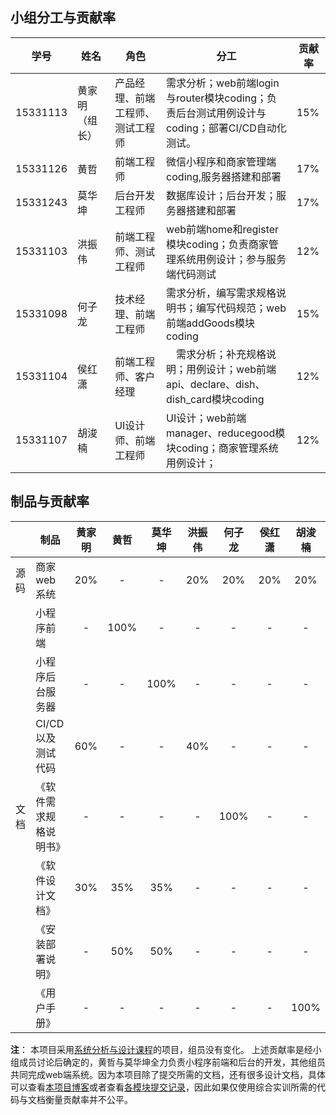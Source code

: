## 小组分工与贡献率
| 学号       | 姓名      | 角色               | 分工                                       | 贡献率  |
| -------- | ------- | ---------------- | ---------------------------------------- | ---- |
| 15331113 | 黄家明（组长） | 产品经理、前端工程师、测试工程师 | 需求分析；web前端login与router模块coding；负责后台测试用例设计与coding；部署CI/CD自动化测试。 | 15%  |
| 15331126 | 黄哲      |         前端工程师         |           微信小程序和商家管理端coding,服务器搭建和部署                               | 17%  |
| 15331243 | 莫华坤     | 后台开发工程师          | 数据库设计；后台开发；服务器搭建和部署                      | 17%  |
| 15331103 | 洪振伟     | 前端工程师、测试工程师      | web前端home和register模块coding；负责商家管理系统用例设计；参与服务端代码测试 | 12%  |
| 15331098 | 何子龙     | 技术经理、前端工程师 | 需求分析，编写需求规格说明书；编写代码规范；web前端addGoods模块coding | 15%  |
| 15331104 | 侯红潇     | 前端工程师、客户经理 |　需求分析；补充规格说明；用例设计；web前端api、declare、dish、dish_card模块coding|                    12%  |
| 15331107 | 胡浚楠     | UI设计师、前端工程师 | UI设计；web前端manager、reducegood模块coding；商家管理系统用例设计；| 12%  |

## 制品与贡献率
|      | 制品           | 黄家明  |  黄哲  | 莫华坤  | 洪振伟  | 何子龙  | 侯红潇  | 胡浚楠  |
| ---- | ------------ | :--: | :--: | :--: | :--: | :--: | :--: | :--: |
| 源码   | 商家web系统      | 20%  |  -   |  -   | 20%  | 20%  | 20%  | 20%  |
|      | 小程序前端        |  -   | 100% |  -   |  -   |  -   |  -   |  -   |
|      | 小程序后台服务器     |  -   |  -   | 100% |  -   |  -   |  -   |  -   |
|      | CI/CD 以及测试代码 | 60%  |  -   |  -   | 40%  |  -   |  -   |  -   |
| 文档   | 《软件需求规格说明书》  |  -   |  -   |  -   |  -   | 100% |  -   |  -   |
|      | 《软件设计文档》     |   30%   |   35%   |   35%   |  -    |   -   |   -   |   -   |
|      | 《安装部署说明》     |  -   | 50%  | 50%  |  -   |  -   |  -   |  -   |
|      | 《用户手册》       |  -   |  -   |  -   |  -   |  -   |  -   | 100% |

**注**：
本项目采用[系统分析与设计课程](https://canyonsysu.github.io/Dashboard/)的项目，组员没有变化。
上述贡献率是经小组成员讨论后确定的，黄哲与莫华坤全力负责小程序前端和后台的开发，其他组员共同完成web端系统。因为本项目除了提交所需的文档，还有很多设计文档，具体可以查看[本项目博客](https://canyonsysu.github.io/Dashboard/)或者查看[各模块提交记录](https://github.com/CanyonSYSU)，因此如果仅使用综合实训所需的代码与文档衡量贡献率并不公平。
